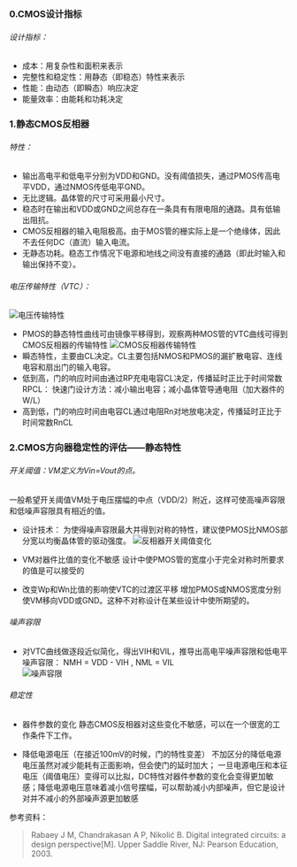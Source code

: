 ### 0.CMOS设计指标
###### 设计指标：
- 成本：用复杂性和面积来表示
- 完整性和稳定性：用静态（即稳态）特性来表示
- 性能：由动态（即瞬态）响应决定
- 能量效率：由能耗和功耗决定

### 1.静态CMOS反相器
###### 特性：
- 输出高电平和低电平分别为VDD和GND。没有阈值损失，通过PMOS传高电平VDD，通过NMOS传低电平GND。
- 无比逻辑。晶体管的尺寸可采用最小尺寸。
-  稳态时在输出和VDD或GND之间总存在一条具有有限电阻的通路。具有低输出阻抗。
- CMOS反相器的输入电阻极高。由于MOS管的栅实际上是一个绝缘体，因此不去任何DC（直流）输入电流。
- 无静态功耗。稳态工作情况下电源和地线之间没有直接的通路（即此时输入和输出保持不变）。

###### 电压传输特性（VTC）：
![电压传输特性](http://sliu0827.github.io\images\bolg\doc\fig1.png#pic_center "电压传输特性")

- PMOS的静态特性曲线可由镜像平移得到，观察两种MOS管的VTC曲线可得到CMOS反相器的传输特性
![CMOS反相器传输特性](http://sliu0827.github.io\images\blog\doc\fig2.png#pic_center "CMOS反相器传输特性")
- 瞬态特性，主要由CL决定。CL主要包括NMOS和PMOS的漏扩散电容、连线电容和扇出门的输入电容。
- 低到高，门的响应时间由通过RP充电电容CL决定，传播延时正比于时间常数RPCL：
快速门设计方法：减小输出电容；减小晶体管导通电阻（加大器件的W/L）
- 高到低，门的响应时间由电容CL通过电阻Rn对地放电决定，传播延时正比于时间常数RnCL

### 2.CMOS方向器稳定性的评估——静态特性
###### 开关阈值：VM定义为Vin=Vout的点。
一般希望开关阈值VM处于电压摆幅的中点（VDD/2）附近，这样可使高噪声容限和低噪声容限具有相近的值。

 - 设计技术：
为使得噪声容限最大并得到对称的特性，建议使PMOS比NMOS部分宽以均衡晶体管的驱动强度。
![反相器开关阈值变化](http://sliu0827.github.io\images\blog\doc\fig3.png#pic_center "反相器开关阈值变化")

 - VM对器件比值的变化不敏感
设计中使PMOS管的宽度小于完全对称时所要求的值是可以接受的

 - 改变Wp和Wn比值的影响使VTC的过渡区平移
增加PMOS或NMOS宽度分别使VM移向VDD或GND。这种不对称设计在某些设计中使所期望的。

###### 噪声容限
 - 对VTC曲线做逐段近似简化，得出VIH和VIL，推导出高电平噪声容限和低电平噪声容限：
NMH = VDD - VIH , NML = VIL  
![噪声容限](http://sliu0827.github.io\images\blog\doc\fig4.png#pic_center "噪声容限")

###### 稳定性
 - 器件参数的变化
静态CMOS反相器对这些变化不敏感，可以在一个很宽的工作条件下工作。

 - 降低电源电压（在接近100mV的时候，门的特性变差）
不加区分的降低电源电压虽然对减少能耗有正面影响，但会使门的延时加大；
一旦电源电压和本征电压（阈值电压）变得可以比拟，DC特性对器件参数的变化会变得更加敏感；降低电源电压意味着减小信号摆幅，可以帮助减小内部噪声，但它是设计对并不减小的外部噪声源更加敏感


参考资料：
> Rabaey J M, Chandrakasan A P, Nikolić B. Digital integrated circuits: a design perspective[M]. Upper Saddle River, NJ: Pearson Education, 2003.